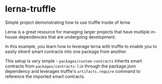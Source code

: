 # lerna-truffle
Simple project demonstrating how to use truffle inside of lerna

Lerna is a great resource for managing larger projects that have multiple in-house dependencies that are undergoing development.

In this example, you learn how to leverage lerna with truffle to enable you to easily inherit smart contracts into one package from another.

This setup is very simple - `packages/custom-contracts` inherits smart contracts from `packages/contracts-lib` through the package.json dependency and leverages truffle's `artifacts.require` command to reference the imported smart contracts.
